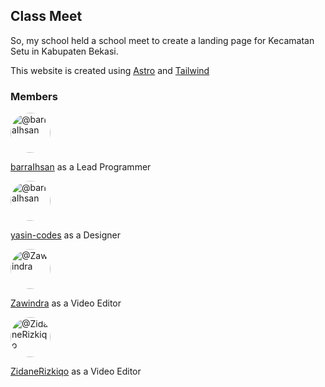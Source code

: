 ## Class Meet
So, my school held a school meet to create a landing page for Kecamatan Setu in Kabupaten Bekasi.

This website is created using [Astro](https://astro.build/) and [Tailwind](https://tailwindcss.com/)

### Members
<img src="https://avatars.githubusercontent.com/u/57800056" alt="@barraIhsan" width="64px" style="border-radius: 50%">

[barraIhsan](https://github.com/barraIhsan)
as a Lead Programmer

<img src="https://avatars.githubusercontent.com/u/170484865" alt="@barraIhsan" width="64px" style="border-radius: 50%">

[yasin-codes](https://github.com/yasin-codes)
as a Designer

<img src="https://avatars.githubusercontent.com/u/170484969" alt="@Zawindra" width="64px" style="border-radius: 50%">

[Zawindra](https://github.com/zawindra)
as a Video Editor

<img src="https://avatars.githubusercontent.com/u/170484896" alt="@ZidaneRizkiqo" width="64px" style="border-radius: 50%">

[ZidaneRizkiqo](https://github.com/ZidaneRizkiqo)
as a Video Editor